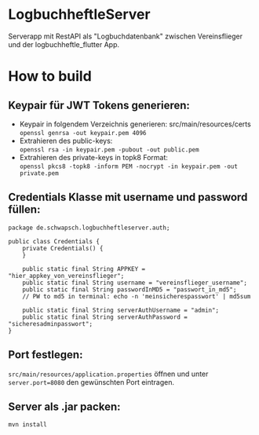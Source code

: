 # LogbuchheftleServer
Serverapp mit RestAPI als "Logbuchdatenbank" zwischen Vereinsflieger und der logbuchheftle_flutter App.


# How to build

## Keypair für JWT Tokens generieren:
  - Keypair in folgendem Verzeichnis generieren: src/main/resources/certs\
    `openssl genrsa -out keypair.pem 4096`
  - Extrahieren des public-keys:\
    `openssl rsa -in keypair.pem -pubout -out public.pem`
  - Extrahieren des private-keys in topk8 Format:\
    `openssl pkcs8 -topk8 -inform PEM -nocrypt -in keypair.pem -out private.pem`

## Credentials Klasse mit username und password füllen:

```
package de.schwapsch.logbuchheftleserver.auth;

public class Credentials {
    private Credentials() {
    }

    public static final String APPKEY = "hier_appkey_von_vereinsflieger";
    public static final String username = "vereinsflieger_username";
    public static final String passwordInMD5 = "passwort_in_md5";
    // PW to md5 in terminal: echo -n 'meinsicherespasswort' | md5sum

    public static final String serverAuthUsername = "admin";
    public static final String serverAuthPassword = "sicheresadminpasswort";
}
```

## Port festlegen:

`src/main/resources/application.properties` öffnen und unter `server.port=8080` den gewünschten Port eintragen.

## Server als .jar packen:
`mvn install`